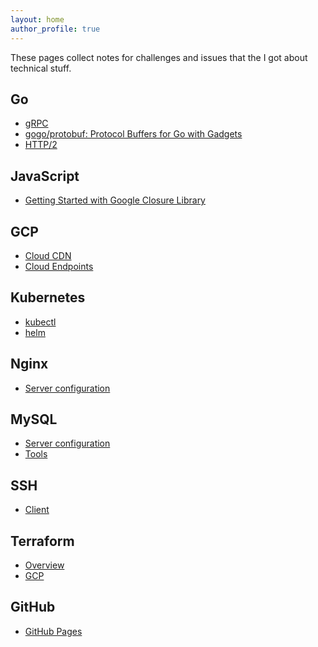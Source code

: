 ```yaml
---
layout: home
author_profile: true
---
```

These pages collect notes for challenges and issues that the I got about technical stuff.

Go
----
- [gRPC](./docs/golang/grpc)
- [gogo/protobuf: Protocol Buffers for Go with Gadgets](./docs/golang/gogoprotobuf)
- [HTTP/2](./docs/golang/http2)

JavaScript
----
- [Getting Started with Google Closure Library](./docs/javascript/google-closure-library)


GCP
----
- [Cloud CDN](./docs/gcp/cloud_cdn)
- [Cloud Endpoints](./docs/gcp/cloud_endpoints)


Kubernetes
---
- [kubectl](./docs/kubernetes/kubectl)
- [helm](./docs/kubernetes/helm/client)


Nginx
---
- [Server configuration](./docs/nginx/server_config)

MySQL
----
- [Server configuration](./docs/mysql/server_config)
- [Tools](./docs/mysql/tools)

SSH
----
- [Client](./docs/ssh/client)


Terraform
----
- [Overview](./docs/terraform/overview)
- [GCP](./docs/terraform/gcp)


GitHub
----
- [GitHub Pages](./docs/github/github_pages)
